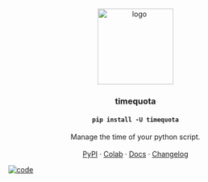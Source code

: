 <br />
<p align="center">
  <a href="https://aravrs.github.io/timequota/">
    <img src="assets/timequota-logo.png" alt="logo" height="150">
  </a>
  <h3 align="center">timequota</h3>
  <h4 align="center"><code>pip install -U timequota</code></h4>
  <p align="center">
    Manage the time of your python script.
    <br /><br />
    <a href="https://pypi.org/project/timequota/">PyPI</a>
    ·
    <a href="https://colab.research.google.com/github/aravrs/timequota/blob/main/demo.ipynb">Colab</a>
    ·
    <a href="https://aravrs.github.io/timequota/timequota">Docs</a>
    ·
    <a href="https://github.com/aravrs/timequota/blob/main/CHANGELOG.md">Changelog</a>
  </p>
</p>

[![code](assets/code.png)](https://aravrs.github.io/timequota/)
